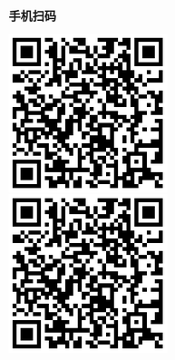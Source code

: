 ## 手机扫码

![](https://github.com/lintianqi12/resume/blob/master/images/%E7%AE%80%E5%8E%86H5.png?raw=true)
![](https://raw.githubusercontent.com/lintianqi12/resume/master/images/%E7%AE%80%E5%8E%86H5.png)
